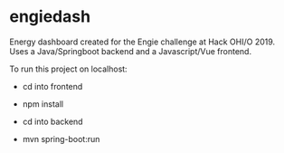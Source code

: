 # engiedash

Energy dashboard created for the Engie challenge at Hack OHI/O 2019. Uses a Java/Springboot backend and a Javascript/Vue frontend.

To run this project on localhost:

- cd into frontend
- npm install

- cd into backend
- mvn spring-boot:run
